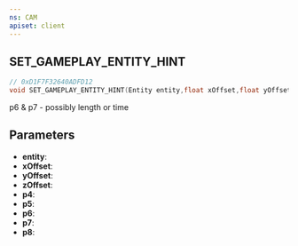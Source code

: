 ```yaml
---
ns: CAM
apiset: client
---
```

## SET_GAMEPLAY_ENTITY_HINT

```c
// 0xD1F7F32640ADFD12
void SET_GAMEPLAY_ENTITY_HINT(Entity entity,float xOffset,float yOffset,float zOffset,BOOL p4,int p5,int p6,int p7,Any p8);
```

p6 & p7 - possibly length or time

## Parameters
* **entity**:
* **xOffset**:
* **yOffset**:
* **zOffset**:
* **p4**:
* **p5**:
* **p6**:
* **p7**:
* **p8**: